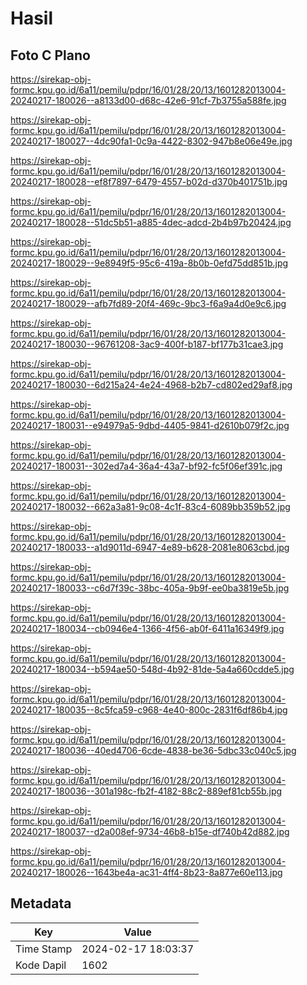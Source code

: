 # Hasil

## Foto C Plano

https://sirekap-obj-formc.kpu.go.id/6a11/pemilu/pdpr/16/01/28/20/13/1601282013004-20240217-180026--a8133d00-d68c-42e6-91cf-7b3755a588fe.jpg

https://sirekap-obj-formc.kpu.go.id/6a11/pemilu/pdpr/16/01/28/20/13/1601282013004-20240217-180027--4dc90fa1-0c9a-4422-8302-947b8e06e49e.jpg

https://sirekap-obj-formc.kpu.go.id/6a11/pemilu/pdpr/16/01/28/20/13/1601282013004-20240217-180028--ef8f7897-6479-4557-b02d-d370b401751b.jpg

https://sirekap-obj-formc.kpu.go.id/6a11/pemilu/pdpr/16/01/28/20/13/1601282013004-20240217-180028--51dc5b51-a885-4dec-adcd-2b4b97b20424.jpg

https://sirekap-obj-formc.kpu.go.id/6a11/pemilu/pdpr/16/01/28/20/13/1601282013004-20240217-180029--9e8949f5-95c6-419a-8b0b-0efd75dd851b.jpg

https://sirekap-obj-formc.kpu.go.id/6a11/pemilu/pdpr/16/01/28/20/13/1601282013004-20240217-180029--afb7fd89-20f4-469c-9bc3-f6a9a4d0e9c6.jpg

https://sirekap-obj-formc.kpu.go.id/6a11/pemilu/pdpr/16/01/28/20/13/1601282013004-20240217-180030--96761208-3ac9-400f-b187-bf177b31cae3.jpg

https://sirekap-obj-formc.kpu.go.id/6a11/pemilu/pdpr/16/01/28/20/13/1601282013004-20240217-180030--6d215a24-4e24-4968-b2b7-cd802ed29af8.jpg

https://sirekap-obj-formc.kpu.go.id/6a11/pemilu/pdpr/16/01/28/20/13/1601282013004-20240217-180031--e94979a5-9dbd-4405-9841-d2610b079f2c.jpg

https://sirekap-obj-formc.kpu.go.id/6a11/pemilu/pdpr/16/01/28/20/13/1601282013004-20240217-180031--302ed7a4-36a4-43a7-bf92-fc5f06ef391c.jpg

https://sirekap-obj-formc.kpu.go.id/6a11/pemilu/pdpr/16/01/28/20/13/1601282013004-20240217-180032--662a3a81-9c08-4c1f-83c4-6089bb359b52.jpg

https://sirekap-obj-formc.kpu.go.id/6a11/pemilu/pdpr/16/01/28/20/13/1601282013004-20240217-180033--a1d9011d-6947-4e89-b628-2081e8063cbd.jpg

https://sirekap-obj-formc.kpu.go.id/6a11/pemilu/pdpr/16/01/28/20/13/1601282013004-20240217-180033--c6d7f39c-38bc-405a-9b9f-ee0ba3819e5b.jpg

https://sirekap-obj-formc.kpu.go.id/6a11/pemilu/pdpr/16/01/28/20/13/1601282013004-20240217-180034--cb0946e4-1366-4f56-ab0f-6411a16349f9.jpg

https://sirekap-obj-formc.kpu.go.id/6a11/pemilu/pdpr/16/01/28/20/13/1601282013004-20240217-180034--b594ae50-548d-4b92-81de-5a4a660cdde5.jpg

https://sirekap-obj-formc.kpu.go.id/6a11/pemilu/pdpr/16/01/28/20/13/1601282013004-20240217-180035--8c5fca59-c968-4e40-800c-2831f6df86b4.jpg

https://sirekap-obj-formc.kpu.go.id/6a11/pemilu/pdpr/16/01/28/20/13/1601282013004-20240217-180036--40ed4706-6cde-4838-be36-5dbc33c040c5.jpg

https://sirekap-obj-formc.kpu.go.id/6a11/pemilu/pdpr/16/01/28/20/13/1601282013004-20240217-180036--301a198c-fb2f-4182-88c2-889ef81cb55b.jpg

https://sirekap-obj-formc.kpu.go.id/6a11/pemilu/pdpr/16/01/28/20/13/1601282013004-20240217-180037--d2a008ef-9734-46b8-b15e-df740b42d882.jpg

https://sirekap-obj-formc.kpu.go.id/6a11/pemilu/pdpr/16/01/28/20/13/1601282013004-20240217-180026--1643be4a-ac31-4ff4-8b23-8a877e60e113.jpg


## Metadata

| Key        | Value               |
| ---------- | ------------------- |
| Time Stamp | 2024-02-17 18:03:37 |
| Kode Dapil | 1602                |



